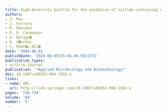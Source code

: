 ```yaml
---
title: High-diversity biofilm for the oxidation of sulfide-containing effluents
authors:
- J. Mas
- I. Ferrera
- R. Massana
- E. O. Casamayor
- V. Balagu�
- O. S�nchez
- C. Pedr�s-Ali�
date: '2004-06-01'
publishDate: '2024-08-05T15:04:48.561327Z'
publication_types:
- article-journal
publication: '*Applied Microbiology and Biotechnology*'
doi: 10.1007/s00253-004-1582-x
links:
- name: URL
  url: http://link.springer.com/10.1007/s00253-004-1582-x
pages: '726-734'
volume: '64'
number: '5'
---
```

